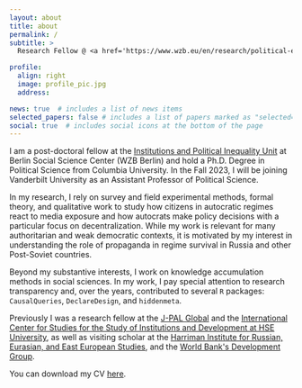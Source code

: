 ```yaml
---
layout: about
title: about
permalink: /
subtitle: > 
  Research Fellow @ <a href='https://www.wzb.eu/en/research/political-economy-of-development/institutions-and-political-inequality'>WZB Berlin</a> • PhD in Political Science @ <a href='https://polisci.columbia.edu/'>Columbia University</a>

profile:
  align: right
  image: profile_pic.jpg
  address: 

news: true  # includes a list of news items
selected_papers: false # includes a list of papers marked as "selected={true}"
social: true  # includes social icons at the bottom of the page
---
```


I am a post-doctoral fellow at the [Institutions and Political Inequality Unit](https://www.wzb.eu/en/research/political-economy-of-development/institutions-and-political-inequality) at Berlin Social Science Center (WZB Berlin) and hold a Ph.D. Degree in Political Science from Columbia University. In the Fall 2023, I will be joining Vanderbilt University as an Assistant Professor of Political Science.

In my research, I rely on survey and field experimental methods, formal theory, and qualitative work to study how citizens in autocratic regimes react to media exposure and how autocrats make policy decisions with a particular focus on decentralization. While my work is relevant for many authoritarian and weak democratic contexts, it is motivated by my interest in understanding the role of propaganda in regime survival in Russia and other Post-Soviet countries. 

Beyond my substantive interests, I work on knowledge accumulation methods in social sciences. In my work, I pay special attention to research transparency and, over the years, contributed to several `R` packages: `CausalQueries`, `DeclareDesign`, and `hiddenmeta`.

Previously I was a research fellow at the [J-PAL Global](https://www.poverty-action.org/people/georgiy-syunyaev) and the [International Center for Studies for the Study of Institutions and Development at HSE University](https://iims.hse.ru/en/csid/), as well as visiting scholar at the [Harriman Institute for Russian, Eurasian, and East European Studies](https://harriman.columbia.edu/), and the [World Bank's Development Group](https://www.worldbank.org/en/about/unit/unit-dec#4).

You can download my CV [here](https://www.dropbox.com/s/82brostjs7f58i3/syunyaev_CV.pdf?dl=0).
